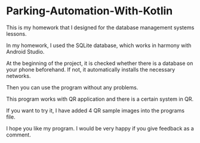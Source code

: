 # Parking-Automation-With-Kotlin
This is my homework that I designed for the database management systems lessons.

In my homework, I used the SQLite database, which works in harmony  with Android Studio.

At the beginning of the project, it is checked whether there is a database on your phone beforehand. If not, it automatically installs the necessary networks.

Then you can use the program without any problems.

This program works with QR application and there is a certain system in QR.

If you want to try it, I have added 4 QR sample images into the programs file.

I hope you like my program. I would be very happy if you give feedback as a comment.
